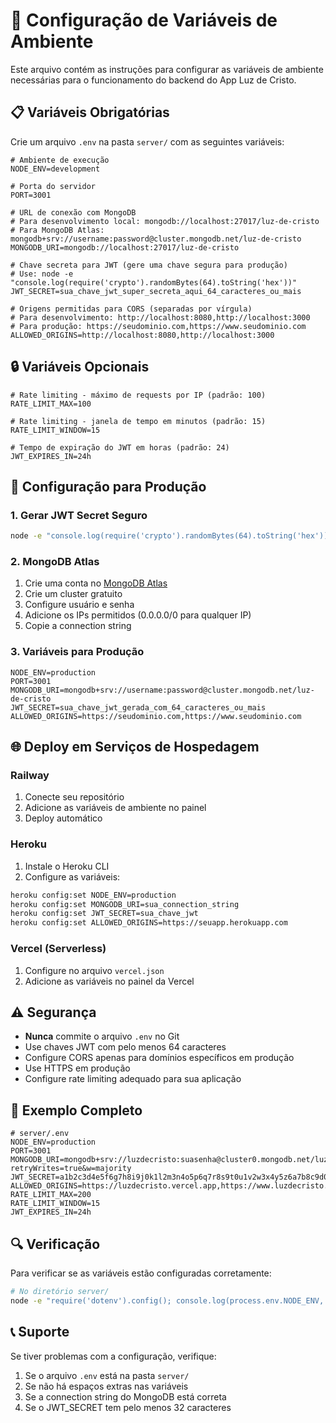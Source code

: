 # 🔧 Configuração de Variáveis de Ambiente

Este arquivo contém as instruções para configurar as variáveis de ambiente necessárias para o funcionamento do backend do App Luz de Cristo.

## 📋 Variáveis Obrigatórias

Crie um arquivo `.env` na pasta `server/` com as seguintes variáveis:

```env
# Ambiente de execução
NODE_ENV=development

# Porta do servidor
PORT=3001

# URL de conexão com MongoDB
# Para desenvolvimento local: mongodb://localhost:27017/luz-de-cristo
# Para MongoDB Atlas: mongodb+srv://username:password@cluster.mongodb.net/luz-de-cristo
MONGODB_URI=mongodb://localhost:27017/luz-de-cristo

# Chave secreta para JWT (gere uma chave segura para produção)
# Use: node -e "console.log(require('crypto').randomBytes(64).toString('hex'))"
JWT_SECRET=sua_chave_jwt_super_secreta_aqui_64_caracteres_ou_mais

# Origens permitidas para CORS (separadas por vírgula)
# Para desenvolvimento: http://localhost:8080,http://localhost:3000
# Para produção: https://seudominio.com,https://www.seudominio.com
ALLOWED_ORIGINS=http://localhost:8080,http://localhost:3000
```

## 🔒 Variáveis Opcionais

```env
# Rate limiting - máximo de requests por IP (padrão: 100)
RATE_LIMIT_MAX=100

# Rate limiting - janela de tempo em minutos (padrão: 15)
RATE_LIMIT_WINDOW=15

# Tempo de expiração do JWT em horas (padrão: 24)
JWT_EXPIRES_IN=24h
```

## 🚀 Configuração para Produção

### 1. Gerar JWT Secret Seguro
```bash
node -e "console.log(require('crypto').randomBytes(64).toString('hex'))"
```

### 2. MongoDB Atlas
1. Crie uma conta no [MongoDB Atlas](https://www.mongodb.com/atlas)
2. Crie um cluster gratuito
3. Configure usuário e senha
4. Adicione os IPs permitidos (0.0.0.0/0 para qualquer IP)
5. Copie a connection string

### 3. Variáveis para Produção
```env
NODE_ENV=production
PORT=3001
MONGODB_URI=mongodb+srv://username:password@cluster.mongodb.net/luz-de-cristo
JWT_SECRET=sua_chave_jwt_gerada_com_64_caracteres_ou_mais
ALLOWED_ORIGINS=https://seudominio.com,https://www.seudominio.com
```

## 🌐 Deploy em Serviços de Hospedagem

### Railway
1. Conecte seu repositório
2. Adicione as variáveis de ambiente no painel
3. Deploy automático

### Heroku
1. Instale o Heroku CLI
2. Configure as variáveis:
```bash
heroku config:set NODE_ENV=production
heroku config:set MONGODB_URI=sua_connection_string
heroku config:set JWT_SECRET=sua_chave_jwt
heroku config:set ALLOWED_ORIGINS=https://seuapp.herokuapp.com
```

### Vercel (Serverless)
1. Configure no arquivo `vercel.json`
2. Adicione as variáveis no painel da Vercel

## ⚠️ Segurança

- **Nunca** commite o arquivo `.env` no Git
- Use chaves JWT com pelo menos 64 caracteres
- Configure CORS apenas para domínios específicos em produção
- Use HTTPS em produção
- Configure rate limiting adequado para sua aplicação

## 📝 Exemplo Completo

```env
# server/.env
NODE_ENV=production
PORT=3001
MONGODB_URI=mongodb+srv://luzdecristo:suasenha@cluster0.mongodb.net/luzdecristo?retryWrites=true&w=majority
JWT_SECRET=a1b2c3d4e5f6g7h8i9j0k1l2m3n4o5p6q7r8s9t0u1v2w3x4y5z6a7b8c9d0e1f2g3h4i5j6k7l8m9n0
ALLOWED_ORIGINS=https://luzdecristo.vercel.app,https://www.luzdecristo.com
RATE_LIMIT_MAX=200
RATE_LIMIT_WINDOW=15
JWT_EXPIRES_IN=24h
```

## 🔍 Verificação

Para verificar se as variáveis estão configuradas corretamente:

```bash
# No diretório server/
node -e "require('dotenv').config(); console.log(process.env.NODE_ENV, process.env.MONGODB_URI ? 'MongoDB OK' : 'MongoDB NOT SET')"
```

## 📞 Suporte

Se tiver problemas com a configuração, verifique:
1. Se o arquivo `.env` está na pasta `server/`
2. Se não há espaços extras nas variáveis
3. Se a connection string do MongoDB está correta
4. Se o JWT_SECRET tem pelo menos 32 caracteres 